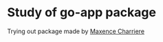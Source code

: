 # Study of go-app package

Trying out package made by [Maxence Charriere](https://github.com/maxence-charriere/go-app)

